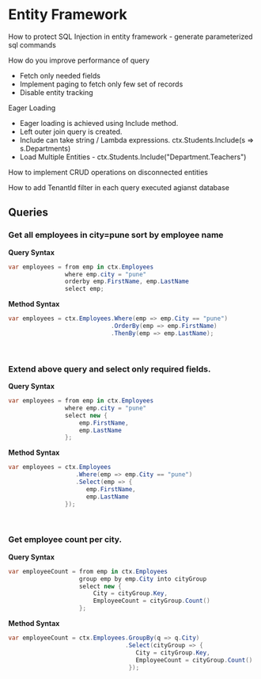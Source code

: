 # Entity Framework

How to protect SQL Injection in entity framework - generate parameterized sql commands

How do you improve performance of query
* Fetch only needed fields
* Implement paging to fetch only few set of records
* Disable entity tracking

Eager Loading

* Eager loading is achieved using Include method.
* Left outer join query is created.
* Include can take string  / Lambda expressions. ctx.Students.Include(s => s.Departments)
* Load Multiple Entities - ctx.Students.Include("Department.Teachers")

How to implement CRUD operations on disconnected entities

How to add TenantId filter in each query executed agianst database

## Queries


### Get all employees in city=pune sort by employee name

**Query Syntax**

```csharp
var employees = from emp in ctx.Employees
                where emp.city = "pune"
                orderby emp.FirstName, emp.LastName
                select emp;
```

**Method Syntax**

```csharp
var employees = ctx.Employees.Where(emp => emp.City == "pune")
                             .OrderBy(emp => emp.FirstName)
                             .ThenBy(emp => emp.LastName);
```

<br/>

### Extend above query and select only required fields.

**Query Syntax**

```csharp
var employees = from emp in ctx.Employees
                where emp.city = "pune"
                select new {
                    emp.FirstName,
                    emp.LastName
                };
```

**Method Syntax**

```csharp
var employees = ctx.Employees
                   .Where(emp => emp.City == "pune")
                   .Select(emp => {
                      emp.FirstName,
                      emp.LastName
                });
```

<br/>

### Get employee count per city.

**Query Syntax**

```csharp
var employeeCount = from emp in ctx.Employees
                    group emp by emp.City into cityGroup
                    select new {
                        City = cityGroup.Key,
                        EmployeeCount = cityGroup.Count()
                    };
```

**Method Syntax**

```csharp
var employeeCount = ctx.Employees.GroupBy(q => q.City)
                                 .Select(cityGroup => {
                                    City = cityGroup.Key,
                                    EmployeeCount = cityGroup.Count()
                                  });
```
